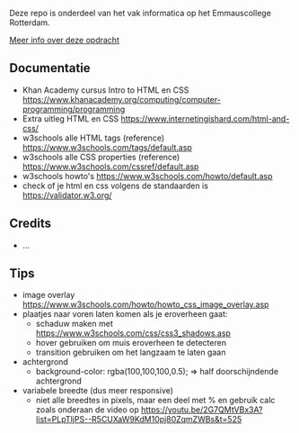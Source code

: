 Deze repo is onderdeel van het vak informatica op het Emmauscollege Rotterdam.

[Meer info over deze opdracht](https://informatica.emmauscollege.nl/)

## Documentatie
- Khan Academy cursus Intro to HTML en CSS 
https://www.khanacademy.org/computing/computer-programming/programming
- Extra uitleg HTML en CSS
https://www.internetingishard.com/html-and-css/
- w3schools alle HTML tags (reference)
https://www.w3schools.com/tags/default.asp
- w3schools alle CSS properties (reference)
https://www.w3schools.com/cssref/default.asp
- w3schools howto's 
https://www.w3schools.com/howto/default.asp
- check of je html en css volgens de standaarden is
https://validator.w3.org/

## Credits
- ...

## Tips
- image overlay https://www.w3schools.com/howto/howto_css_image_overlay.asp
- plaatjes naar voren laten komen als je eroverheen gaat:
  - schaduw maken met https://www.w3schools.com/css/css3_shadows.asp
  - hover gebruiken om muis eroverheen te detecteren
  - transition gebruiken om het langzaam te laten gaan
- achtergrond
  - background-color: rgba(100,100,100,0.5); => half doorschijndende achtergrond
- variabele breedte (dus meer responsive)
  - niet alle breedtes in pixels, maar een deel met % en gebruik calc zoals onderaan de video op https://youtu.be/2G7QMtVBx3A?list=PLpTljPS--R5CUXaW9KdM10pj80ZqmZWBs&t=525

  
  